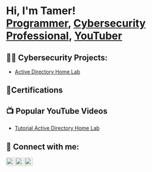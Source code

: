 <h1>Hi, I'm Tamer! <br/><a href="https://github.com/joshmadakor1">Programmer</a>, <a href="https://www.linkedin.com/in/joshmadakor/">Cybersecurity Professional</a>, <a href="https://www.youtube.com/c/joshmadakor">YouTuber</a></h1>

<h2>👨‍💻 Cybersecurity Projects:</h2>


  - [Active Directory Home Lab](https://github.com/joshmadakor1/Algorithms-Practice)
<h2> 📜Certifications</h2>

<h2>📺 Popular YouTube Videos</h2>

- [Tutorial Active Directory Home Lab](https://www.youtube.com/watch?v=a83ASGn_V_s)


<h2> 🤳 Connect with me:</h2>

[<img align="left" alt="tk.tamer14 | YouTube" width="22px" src="https://cdn.jsdelivr.net/npm/simple-icons@v3/icons/youtube.svg" />][youtube]
[<img align="left" alt="Tamer Marshiqe | LinkedIn" width="22px" src="https://cdn.jsdelivr.net/npm/simple-icons@v3/icons/linkedin.svg" />][linkedin]
[<img align="left" alt="tk.tamer14 | Instagram" width="22px" src="https://cdn.jsdelivr.net/npm/simple-icons@v3/icons/instagram.svg" />][instagram]


[youtube]: https://www.youtube.com/@tk.tamer14
[instagram]: https://www.instagram.com/tk.tamer14
[linkedin]: https://www.linkedin.com/in/tamer-marshiqe-1345b2300

<!--
**tmarshiqe14/tmarshiqe14** is a ✨ _special_ ✨ repository because its `README.md` (this file) appears on your GitHub profile.

Here are some ideas to get you started:

- 🔭 I’m currently working on ...
- 🌱 I’m currently learning ...
- 👯 I’m looking to collaborate on ...
- 🤔 I’m looking for help with ...
- 💬 Ask me about ...
- 📫 How to reach me: ...
- 😄 Pronouns: ...
- ⚡ Fun fact: ...
-->
